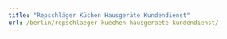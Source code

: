 ```yaml
---
title: "Repschläger Küchen Hausgeräte Kundendienst"
url: /berlin/repschlaeger-kuechen-hausgeraete-kundendienst/
---
```

